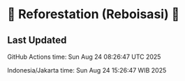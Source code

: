 
# 🌳 Reforestation (Reboisasi) 🌲

## Last Updated

GitHub Actions time: Sun Aug 24 08:26:47 UTC 2025

Indonesia/Jakarta time: Sun Aug 24 15:26:47 WIB 2025
